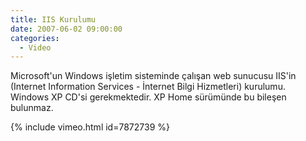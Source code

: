```yaml
---
title: IIS Kurulumu
date: 2007-06-02 09:00:00
categories:
  - Video
---
```


Microsoft'un Windows işletim sisteminde çalışan web sunucusu IIS'in (Internet Information Services - İnternet Bilgi Hizmetleri) kurulumu. Windows XP CD'si gerekmektedir. XP Home sürümünde bu bileşen bulunmaz.

{% include vimeo.html id=7872739 %}

